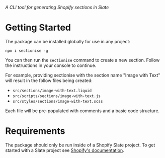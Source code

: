 
_A CLI tool for generating Shopify sections in Slate_

# Getting Started
The package can be installed globally for use in any project:

```npm i sectionise -g```

You can then run the `sectionise` command to create a new section. Follow the instructions in your console to continue.

For example, providing sectionise with the section name "Image with Text" will result in the follow files being created:

- `src/sections/image-with-text.liquid`
- `src/scripts/sections/image-with-text.js`
- `src/styles/sections/image-with-text.scss`

Each file will be pre-populated with comments and a basic code structure.

# Requirements
The package should only be run inside of a Shopify Slate project. To get started with a Slate project see [Shopify's documentation](https://shopify.github.io/slate/docs/system-requirements).